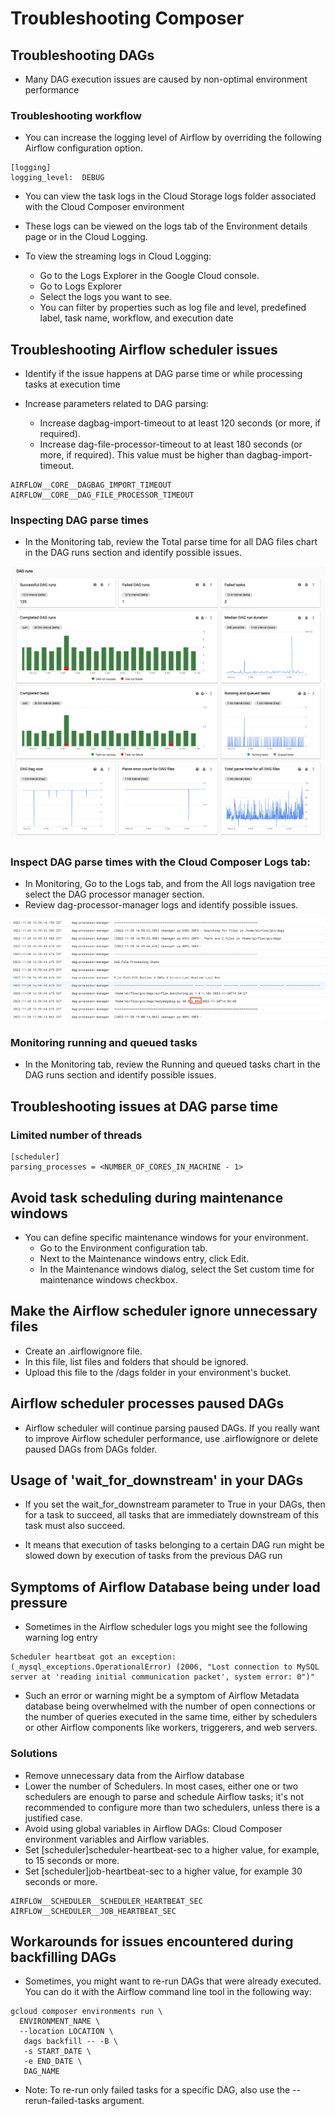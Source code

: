 # Troubleshooting Composer
## Troubleshooting DAGs

- Many DAG execution issues are caused by non-optimal environment performance

### Troubleshooting workflow
- You can increase the logging level of Airflow by overriding the following Airflow configuration option.
```
[logging]
logging_level:  DEBUG
```
- You can view the task logs in the Cloud Storage logs folder associated with the Cloud Composer environment
- These logs can be viewed on the logs tab of the Environment details page or in the Cloud Logging.

- To view the streaming logs in Cloud Logging:
   - Go to the Logs Explorer in the Google Cloud console.
   - Go to Logs Explorer
   - Select the logs you want to see.
   - You can filter by properties such as log file and level, predefined label, task name, workflow, and execution date

## Troubleshooting Airflow scheduler issues
- Identify if the issue happens at DAG parse time or while processing tasks at execution time

- Increase parameters related to DAG parsing:
   - Increase dagbag-import-timeout to at least 120 seconds (or more, if required).
   - Increase dag-file-processor-timeout to at least 180 seconds (or more, if required). This value must be higher than dagbag-import-timeout.
```
AIRFLOW__CORE__DAGBAG_IMPORT_TIMEOUT
AIRFLOW__CORE__DAG_FILE_PROCESSOR_TIMEOUT
```


### Inspecting DAG parse times
- In the Monitoring tab, review the Total parse time for all DAG files chart in the DAG runs section and identify possible issues.

![](img/11.png)

### Inspect DAG parse times with the Cloud Composer Logs tab:
- In Monitoring, Go to the Logs tab, and from the All logs navigation tree select the DAG processor manager section.
- Review dag-processor-manager logs and identify possible issues.

![](img/12.png)

### Monitoring running and queued tasks
- In the Monitoring tab, review the Running and queued tasks chart in the DAG runs section and identify possible issues.

## Troubleshooting issues at DAG parse time
### Limited number of threads
```
[scheduler]
parsing_processes = <NUMBER_OF_CORES_IN_MACHINE - 1>
```

## Avoid task scheduling during maintenance windows
- You can define specific maintenance windows for your environment.
   - Go to the Environment configuration tab.
   - Next to the Maintenance windows entry, click Edit.
   - In the Maintenance windows dialog, select the Set custom time for maintenance windows checkbox.


## Make the Airflow scheduler ignore unnecessary files
- Create an .airflowignore file.
- In this file, list files and folders that should be ignored.
- Upload this file to the /dags folder in your environment's bucket.

## Airflow scheduler processes paused DAGs
- Airflow scheduler will continue parsing paused DAGs. If you really want to improve Airflow scheduler performance, use .airflowignore or delete paused DAGs from DAGs folder.

## Usage of 'wait_for_downstream' in your DAGs
- If you set the wait_for_downstream parameter to True in your DAGs, then for a task to succeed, all tasks that are immediately downstream of this task must also succeed. 

- It means that execution of tasks belonging to a certain DAG run might be slowed down by execution of tasks from the previous DAG run

## Symptoms of Airflow Database being under load pressure
- Sometimes in the Airflow scheduler logs you might see the following warning log entry
```
Scheduler heartbeat got an exception: (_mysql_exceptions.OperationalError) (2006, "Lost connection to MySQL server at 'reading initial communication packet', system error: 0")"
```

- Such an error or warning might be a symptom of Airflow Metadata database being overwhelmed with the number of open connections or the number of queries executed in the same time, either by schedulers or other Airflow components like workers, triggerers, and web servers.

### Solutions
- Remove unnecessary data from the Airflow database
- Lower the number of Schedulers. In most cases, either one or two schedulers are enough to parse and schedule Airflow tasks; it's not recommended to configure more than two schedulers, unless there is a justified case.
- Avoid using global variables in Airflow DAGs: Cloud Composer environment variables and Airflow variables.
- Set [scheduler]scheduler-heartbeat-sec to a higher value, for example, to 15 seconds or more.
- Set [scheduler]job-heartbeat-sec to a higher value, for example 30 seconds or more.

```
AIRFLOW__SCHEDULER__SCHEDULER_HEARTBEAT_SEC
AIRFLOW__SCHEDULER__JOB_HEARTBEAT_SEC
```

## Workarounds for issues encountered during backfilling DAGs
- Sometimes, you might want to re-run DAGs that were already executed. You can do it with the Airflow command line tool in the following way:
```
gcloud composer environments run \
  ENVIRONMENT_NAME \
  --location LOCATION \
   dags backfill -- -B \
   -s START_DATE \
   -e END_DATE \
   DAG_NAME 
```

- Note: To re-run only failed tasks for a specific DAG, also use the --rerun-failed-tasks argument.

